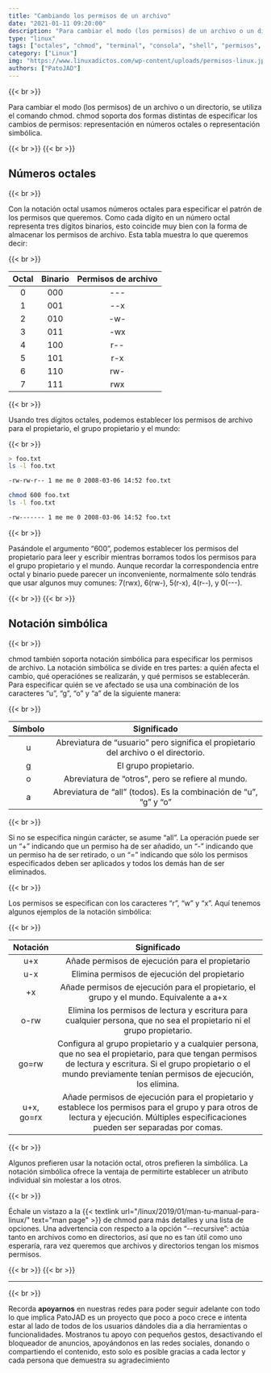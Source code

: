 ```yaml
---
title: "Cambiando los permisos de un archivo"
date: "2021-01-11 09:20:00"
description: "Para cambiar el modo (los permisos) de un archivo o un directorio, se utiliza el comando chmod."
type: "linux"
tags: ["octales", "chmod", "terminal", "consola", "shell", "permisos", "modo", "accesos", "cambiar"]
category: ["Linux"]
img: "https://www.linuxadictos.com/wp-content/uploads/permisos-linux.jpg"
authors: ["PatoJAD"]
---
```


{{< br >}}

Para cambiar el modo (los permisos) de un archivo o un directorio, se utiliza el comando chmod. chmod soporta dos formas distintas de especificar los cambios de permisos: representación en números octales o representación simbólica.

{{< br >}}
{{< br >}}

## Números octales

{{< br >}}

Con la notación octal usamos números octales para especificar el patrón de los permisos que queremos. Como cada dígito en un número octal representa tres dígitos binarios, esto coincide muy bien con la forma de almacenar los permisos de archivo. Esta tabla muestra lo que queremos decir:

{{< br >}}

| Octal | Binario | Permisos de archivo |
|:-----:|:-------:|:-------------------:|
|   0   |   000   |         ---         |
|   1   |   001   |         --x         |
|   2   |   010   |         -w-         |
|   3   |   011   |         -wx         |
|   4   |   100   |         r--         |
|   5   |   101   |         r-x         |
|   6   |   110   |         rw-         |
|   7   |   111   |         rwx         |

{{< br >}}

Usando tres dígitos octales, podemos establecer los permisos de archivo para el propietario, el grupo propietario y el mundo:

{{< br >}}

```bash
> foo.txt
ls -l foo.txt

-rw-rw-r-- 1 me me 0 2008-03-06 14:52 foo.txt

chmod 600 foo.txt
ls -l foo.txt

-rw------- 1 me me 0 2008-03-06 14:52 foo.txt
```

{{< br >}}

Pasándole el argumento “600”, podemos establecer los permisos del propietario para leer y escribir mientras borramos todos los permisos para el grupo propietario y el mundo. Aunque recordar la correspondencia entre octal y binario puede parecer un inconveniente, normalmente sólo tendrás que usar algunos muy comunes: 7(rwx), 6(rw-), 5(r-x), 4(r--), y 0(---).

{{< br >}}
{{< br >}}

## Notación simbólica

{{< br >}}

chmod también soporta notación simbólica para especificar los permisos de archivo. La notación simbólica se divide en tres partes: a quién afecta el cambio, qué operaciónes se realizarán, y qué permisos se establecerán. Para especificar quién se ve afectado se usa una combinación de los caracteres “u”, “g”, “o” y “a” de la siguiente manera:

{{< br >}}

| Símbolo | Significado |
|:-------:|:-----------:|
| u | Abreviatura de “usuario” pero significa el propietario del archivo o el directorio. |
| g | El grupo propietario. |
| o | Abreviatura de “otros”, pero se refiere al mundo. |
| a | Abreviatura de “all” (todos). Es la combinación de “u”, “g” y “o” |

{{< br >}}

Si no se especifica ningún carácter, se asume “all”. La operación puede ser un “+” indicando que un permiso ha de ser añadido, un “-” indicando que un permiso ha de ser retirado, o un “=” indicando que sólo los permisos especificados deben ser aplicados y todos los demás han de ser eliminados.

{{< br >}}

Los permisos se especifican con los caracteres “r”, “w” y “x”. Aquí tenemos algunos ejemplos de la notación simbólica:

{{< br >}}

| Notación | Significado |
|:--------:|:-----------:|
| u+x | Añade permisos de ejecución para el propietario |
| u-x | Elimina permisos de ejecución del propietario |
| +x | Añade permisos de ejecución para el propietario, el grupo y el mundo. Equivalente a a+x |
| o-rw | Elimina los permisos de lectura y escritura para cualquier persona, que no sea el propietario ni el grupo propietario.|
| go=rw | Configura al grupo propietario y a cualquier persona, que no sea el propietario, para que tengan permisos de lectura y escritura. Si el grupo propietario o el mundo previamente tenían permisos de ejecución, los elimina.
| u+x, go=rx | Añade permisos de ejecución para el propietario y establece los permisos para el grupo y para otros de lectura y ejecución. Múltiples especificaciones pueden ser separadas por comas.|

{{< br >}}

Algunos prefieren usar la notación octal, otros prefieren la simbólica. La notación simbólica ofrece la ventaja de permitirte establecer un atributo individual sin molestar a los otros.

{{< br >}}

Échale un vistazo a la {{< textlink url="/linux/2019/01/man-tu-manual-para-linux/" text="man page" >}} de chmod para más detalles y una lista de opciones. Una advertencia con respecto a la opción “--recursive”: actúa tanto en archivos como en directorios, así que no es tan útil como uno esperaría, rara vez queremos que archivos y directorios tengan los mismos permisos.

{{< br >}}
{{< br >}}

---


{{< br >}}

Recorda **apoyarnos** en nuestras redes para poder seguir adelante con todo lo que implica PatoJAD es un proyecto que poco a poco crece e intenta estar al lado de todos de los usuarios dándoles dia a dia herramientas o funcionalidades. Mostranos tu apoyo con pequeños gestos, desactivando el bloqueador de anuncios, apoyándonos en las redes sociales, donando o compartiendo el contenido, esto solo es posible gracias a cada lector y cada persona que demuestra su agradecimiento
